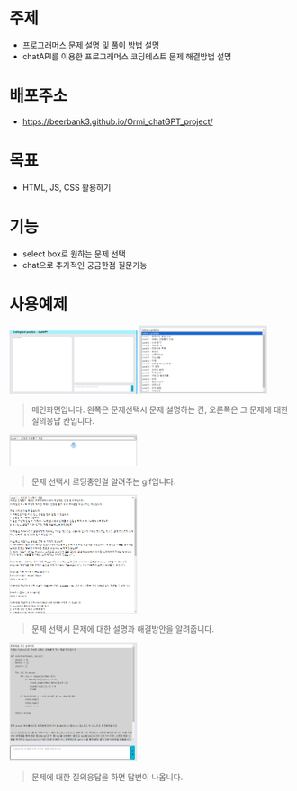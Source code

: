 # 주제
+ 프로그래머스 문제 설명 및 풀이 방법 설명
+ chatAPI를 이용한 프로그래머스 코딩테스트 문제 해결방법 설명

# 배포주소
+ https://beerbank3.github.io/Ormi_chatGPT_project/

# 목표
+ HTML, JS, CSS 활용하기

# 기능
+ select box로 원하는 문제 선택
+ chat으로 추가적인 궁금한점 질문가능

# 사용예제
<img src="readme/main.png" width="45%">
<img src="readme/select_problem.png" width="45%">

> 메인화면입니다. 왼쪽은 문제선택시 문제 설명하는 칸,
> 오른쪽은 그 문제에 대한 질의응답 칸입니다.

<img src="readme/masking.png" width="45%">

> 문제 선택시 로딩중인걸 알려주는 gif입니다.

<img src="readme/problem.png" width="45%">

> 문제 선택시 문제에 대한 설명과 해결방안을 알려줍니다.

<img src="readme/answer.png" width="45%">

> 문제에 대한 질의응답을 하면 답변이 나옵니다.

